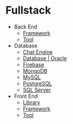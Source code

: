 # Fullstack

- Back End
  - [Framework](./BackEnd/Framework.md)
  - [Tool](./BackEnd/Tool.md)
- Database
  - [Chat Engine](https://chatengine.io/)
  - [Database | Oracle](https://www.oracle.com/database/)
  - [Firebase](https://console.firebase.google.com/u/0/)
  - [MongoDB](https://account.mongodb.com/account/login?signedOut=true)
  - [MySQL](https://www.mysql.com/)
  - [PostgreSQL](https://www.postgresql.org/)
  - [SQL Server](https://www.microsoft.com/en-us/sql-server/sql-server-downloads)
- Front End
  - [Library](./FrontEnd/Library.md)
  - [Framework](./FrontEnd/Framework.md)
  - [Tool](./FrontEnd/Tool.md)
